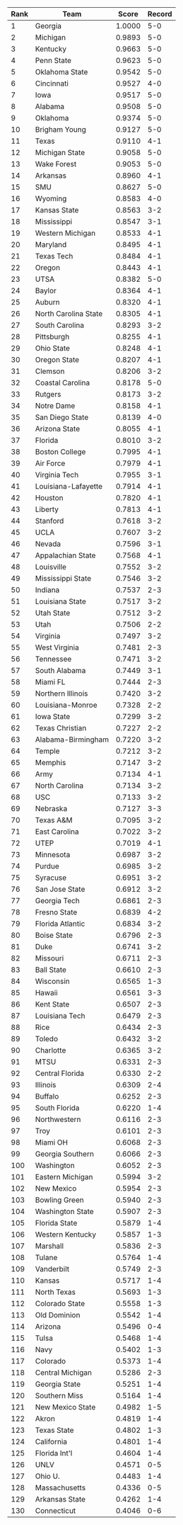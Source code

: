 Rank | Team | Score | Record
---|---|---|---
1 | Georgia | 1.0000 | 5-0
2 | Michigan | 0.9893 | 5-0
3 | Kentucky | 0.9663 | 5-0
4 | Penn State | 0.9623 | 5-0
5 | Oklahoma State | 0.9542 | 5-0
6 | Cincinnati | 0.9527 | 4-0
7 | Iowa | 0.9517 | 5-0
8 | Alabama | 0.9508 | 5-0
9 | Oklahoma | 0.9374 | 5-0
10 | Brigham Young | 0.9127 | 5-0
11 | Texas | 0.9110 | 4-1
12 | Michigan State | 0.9058 | 5-0
13 | Wake Forest | 0.9053 | 5-0
14 | Arkansas | 0.8960 | 4-1
15 | SMU | 0.8627 | 5-0
16 | Wyoming | 0.8583 | 4-0
17 | Kansas State | 0.8563 | 3-2
18 | Mississippi | 0.8547 | 3-1
19 | Western Michigan | 0.8533 | 4-1
20 | Maryland | 0.8495 | 4-1
21 | Texas Tech | 0.8484 | 4-1
22 | Oregon | 0.8443 | 4-1
23 | UTSA | 0.8382 | 5-0
24 | Baylor | 0.8364 | 4-1
25 | Auburn | 0.8320 | 4-1
26 | North Carolina State | 0.8305 | 4-1
27 | South Carolina | 0.8293 | 3-2
28 | Pittsburgh | 0.8255 | 4-1
29 | Ohio State | 0.8248 | 4-1
30 | Oregon State | 0.8207 | 4-1
31 | Clemson | 0.8206 | 3-2
32 | Coastal Carolina | 0.8178 | 5-0
33 | Rutgers | 0.8173 | 3-2
34 | Notre Dame | 0.8158 | 4-1
35 | San Diego State | 0.8139 | 4-0
36 | Arizona State | 0.8055 | 4-1
37 | Florida | 0.8010 | 3-2
38 | Boston College | 0.7995 | 4-1
39 | Air Force | 0.7979 | 4-1
40 | Virginia Tech | 0.7955 | 3-1
41 | Louisiana-Lafayette | 0.7914 | 4-1
42 | Houston | 0.7820 | 4-1
43 | Liberty | 0.7813 | 4-1
44 | Stanford | 0.7618 | 3-2
45 | UCLA | 0.7607 | 3-2
46 | Nevada | 0.7596 | 3-1
47 | Appalachian State | 0.7568 | 4-1
48 | Louisville | 0.7552 | 3-2
49 | Mississippi State | 0.7546 | 3-2
50 | Indiana | 0.7537 | 2-3
51 | Louisiana State | 0.7517 | 3-2
52 | Utah State | 0.7512 | 3-2
53 | Utah | 0.7506 | 2-2
54 | Virginia | 0.7497 | 3-2
55 | West Virginia | 0.7481 | 2-3
56 | Tennessee | 0.7471 | 3-2
57 | South Alabama | 0.7449 | 3-1
58 | Miami FL | 0.7444 | 2-3
59 | Northern Illinois | 0.7420 | 3-2
60 | Louisiana-Monroe | 0.7328 | 2-2
61 | Iowa State | 0.7299 | 3-2
62 | Texas Christian | 0.7227 | 2-2
63 | Alabama-Birmingham | 0.7220 | 3-2
64 | Temple | 0.7212 | 3-2
65 | Memphis | 0.7147 | 3-2
66 | Army | 0.7134 | 4-1
67 | North Carolina | 0.7134 | 3-2
68 | USC | 0.7133 | 3-2
69 | Nebraska | 0.7127 | 3-3
70 | Texas A&M | 0.7095 | 3-2
71 | East Carolina | 0.7022 | 3-2
72 | UTEP | 0.7019 | 4-1
73 | Minnesota | 0.6987 | 3-2
74 | Purdue | 0.6985 | 3-2
75 | Syracuse | 0.6951 | 3-2
76 | San Jose State | 0.6912 | 3-2
77 | Georgia Tech | 0.6861 | 2-3
78 | Fresno State | 0.6839 | 4-2
79 | Florida Atlantic | 0.6834 | 3-2
80 | Boise State | 0.6796 | 2-3
81 | Duke | 0.6741 | 3-2
82 | Missouri | 0.6711 | 2-3
83 | Ball State | 0.6610 | 2-3
84 | Wisconsin | 0.6565 | 1-3
85 | Hawaii | 0.6561 | 3-3
86 | Kent State | 0.6507 | 2-3
87 | Louisiana Tech | 0.6479 | 2-3
88 | Rice | 0.6434 | 2-3
89 | Toledo | 0.6432 | 3-2
90 | Charlotte | 0.6365 | 3-2
91 | MTSU | 0.6331 | 2-3
92 | Central Florida | 0.6330 | 2-2
93 | Illinois | 0.6309 | 2-4
94 | Buffalo | 0.6252 | 2-3
95 | South Florida | 0.6220 | 1-4
96 | Northwestern | 0.6116 | 2-3
97 | Troy | 0.6101 | 2-3
98 | Miami OH | 0.6068 | 2-3
99 | Georgia Southern | 0.6066 | 2-3
100 | Washington | 0.6052 | 2-3
101 | Eastern Michigan | 0.5994 | 3-2
102 | New Mexico | 0.5954 | 2-3
103 | Bowling Green | 0.5940 | 2-3
104 | Washington State | 0.5907 | 2-3
105 | Florida State | 0.5879 | 1-4
106 | Western Kentucky | 0.5857 | 1-3
107 | Marshall | 0.5836 | 2-3
108 | Tulane | 0.5764 | 1-4
109 | Vanderbilt | 0.5749 | 2-3
110 | Kansas | 0.5717 | 1-4
111 | North Texas | 0.5693 | 1-3
112 | Colorado State | 0.5558 | 1-3
113 | Old Dominion | 0.5542 | 1-4
114 | Arizona | 0.5496 | 0-4
115 | Tulsa | 0.5468 | 1-4
116 | Navy | 0.5402 | 1-3
117 | Colorado | 0.5373 | 1-4
118 | Central Michigan | 0.5286 | 2-3
119 | Georgia State | 0.5251 | 1-4
120 | Southern Miss | 0.5164 | 1-4
121 | New Mexico State | 0.4982 | 1-5
122 | Akron | 0.4819 | 1-4
123 | Texas State | 0.4802 | 1-3
124 | California | 0.4801 | 1-4
125 | Florida Int'l | 0.4604 | 1-4
126 | UNLV | 0.4571 | 0-5
127 | Ohio U. | 0.4483 | 1-4
128 | Massachusetts | 0.4336 | 0-5
129 | Arkansas State | 0.4262 | 1-4
130 | Connecticut | 0.4046 | 0-6

